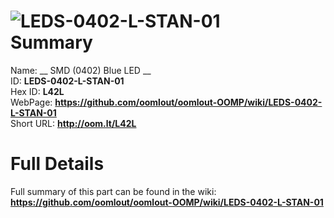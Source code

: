 
![LEDS-0402-L-STAN-01](https://github.com/oomlout/oomlout-OOMP/blob/master/parts/LEDS-0402-L-STAN-01/LEDS-0402-L-STAN-01_420.jpg)   
Summary
=================
  
Name: __ SMD (0402) Blue LED __    
ID: __LEDS-0402-L-STAN-01__   
Hex ID: __L42L__   
WebPage: __https://github.com/oomlout/oomlout-OOMP/wiki/LEDS-0402-L-STAN-01__   
Short URL: __http://oom.lt/L42L__   

Full Details
==========================
Full summary of this part can be found in the wiki:   
__https://github.com/oomlout/oomlout-OOMP/wiki/LEDS-0402-L-STAN-01__    


